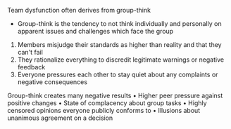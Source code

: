 
Team dysfunction often derives from group-think
- Group-think is the tendency to not think individually and personally on apparent issues and challenges which face the group
1. Members misjudge their standards as higher than reality and that they can't fail
2. They rationalize everything to discredit legitimate warnings or negative feedback
3. Everyone pressures each other to stay quiet about any complaints or negative consequences

Group-think creates many negative results
• Higher peer pressure against positive changes
• State of complacency about group tasks
• Highly censored opinions everyone publicly conforms to
• Illusions about unanimous agreement on a decision
